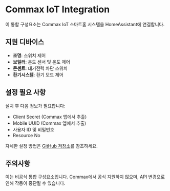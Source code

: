 # Commax IoT Integration

이 통합 구성요소는 Commax IoT 스마트홈 시스템을 HomeAssistant에 연결합니다.

## 지원 디바이스

- **조명**: 스위치 제어
- **보일러**: 온도 센서 및 온도 제어
- **콘센트**: 대기전력 차단 스위치
- **환기시스템**: 환기 모드 제어

## 설정 필요 사항

설치 후 다음 정보가 필요합니다:

- Client Secret (Commax 앱에서 추출)
- Mobile UUID (Commax 앱에서 추출)
- 사용자 ID 및 비밀번호
- Resource No

자세한 설정 방법은 [GitHub 저장소](https://github.com/yoonpooh/homeassistant-commax-iot)를 참조하세요.

## 주의사항

이는 비공식 통합 구성요소입니다. Commax에서 공식 지원하지 않으며, API 변경으로 인해 작동이 중단될 수 있습니다.
